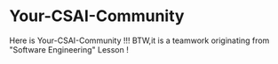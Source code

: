 # Your-CSAI-Community
Here is Your-CSAI-Community !!! BTW,it is a teamwork originating from "Software Engineering" Lesson !
